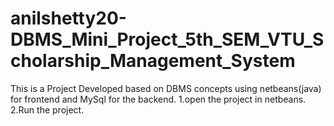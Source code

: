 # anilshetty20-DBMS_Mini_Project_5th_SEM_VTU_Scholarship_Management_System
This is a Project Developed based on DBMS concepts using netbeans(java) for frontend and MySql for the backend.
1.open the project in netbeans.
2.Run the project.
